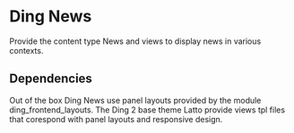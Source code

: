 # Ding News

Provide the content type News and views to display news in various contexts.

## Dependencies

Out of the box Ding News use panel layouts provided by the module ding_frontend_layouts.
The Ding 2 base theme Latto provide views tpl files that corespond with panel layouts and responsive design.